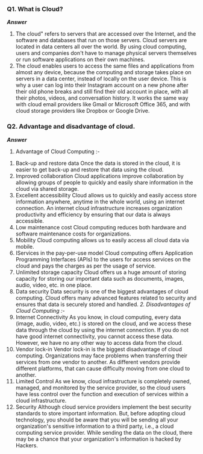### Q1. What is Cloud?
***Answer***
1. The cloud" refers to servers that are accessed over the Internet, and the software and databases that run on those servers. Cloud servers are located in data centers all over the world. By using cloud computing, users and companies don't have to manage physical servers themselves or run software applications on their own machines.
2. The cloud enables users to access the same files and applications from almost any device, because the computing and storage takes place on servers in a data center, instead of locally on the user device. This is why a user can log into their Instagram account on a new phone after their old phone breaks and still find their old account in place, with all their photos, videos, and conversation history. It works the same way with cloud email providers like Gmail or Microsoft Office 365, and with cloud storage providers like Dropbox or Google Drive.

### Q2. Advantage and disadvantage of cloud.
***Answer***
1. Advantage of Cloud Computing :- 
1) Back-up and restore data 
Once the data is stored in the cloud, it is easier to get back-up and restore that data using the cloud. 
2) Improved collaboration
Cloud applications improve collaboration by allowing groups of people to quickly and easily share information in the cloud via shared storage.
3) Excellent accessibility
Cloud allows us to quickly and easily access store information anywhere, anytime in the whole world, using an internet connection. An internet cloud infrastructure increases organization productivity and efficiency by ensuring that our data is always accessible.
4) Low maintenance cost
Cloud computing reduces both hardware and software maintenance costs for organizations.
5) Mobility
Cloud computing allows us to easily access all cloud data via mobile.
6) IServices in the pay-per-use model
Cloud computing offers Application Programming Interfaces (APIs) to the users for access services on the cloud and pays the charges as per the usage of service.
7) Unlimited storage capacity
Cloud offers us a huge amount of storing capacity for storing our important data such as documents, images, audio, video, etc. in one place.
8) Data security
Data security is one of the biggest advantages of cloud computing. Cloud offers many advanced features related to security and ensures that data is securely stored and handled.
_2. Disadvantages of Cloud Computing :-_
1) Internet Connectivity
As you know, in cloud computing, every data (image, audio, video, etc.) is stored on the cloud, and we access these data through the cloud by using the internet connection. If you do not have good internet connectivity, you cannot access these data. However, we have no any other way to access data from the cloud.
2) Vendor lock-in
Vendor lock-in is the biggest disadvantage of cloud computing. Organizations may face problems when transferring their services from one vendor to another. As different vendors provide different platforms, that can cause difficulty moving from one cloud to another.
3) Limited Control
As we know, cloud infrastructure is completely owned, managed, and monitored by the service provider, so the cloud users have less control over the function and execution of services within a cloud infrastructure.
4) Security
Although cloud service providers implement the best security standards to store important information. But, before adopting cloud technology, you should be aware that you will be sending all your organization's sensitive information to a third party, i.e., a cloud computing service provider. While sending the data on the cloud, there may be a chance that your organization's information is hacked by Hackers.
